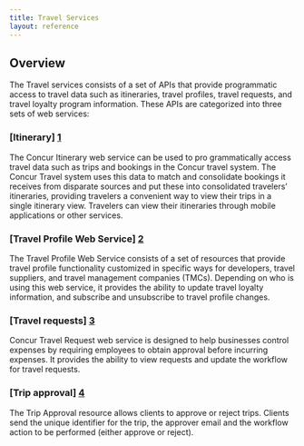 ```yaml
---
title: Travel Services
layout: reference
---
```


## Overview

The Travel services consists of a set of APIs that provide programmatic access to travel data such as itineraries, travel profiles, travel requests, and travel loyalty program information. These APIs are categorized into three sets of web services:


### [Itinerary] [1]

The Concur Itinerary web service can be used to pro grammatically access travel data such as trips and bookings in the Concur travel system. The Concur Travel system uses this data to match and consolidate bookings it receives from disparate sources and put these into consolidated travelers’ itineraries, providing travelers a convenient way to view their trips in a single itinerary view. Travelers can view their itineraries through mobile applications or other services.

### [Travel Profile Web Service] [2]

The Travel Profile Web Service consists of a set of resources that provide travel profile functionality customized in specific ways for developers, travel suppliers, and travel management companies (TMCs). Depending on who is using this web service, it provides the ability to update travel loyalty information, and subscribe and unsubscribe to travel profile changes.

### [Travel requests] [3]

Concur Travel Request web service is designed to help businesses control expenses by requiring employees to obtain approval before incurring expenses. It provides the ability to view requests and update the workflow for travel requests.

### [Trip approval] [4]

The Trip Approval resource allows clients to approve or reject trips. Clients send the unique identifier for the trip, the approver email and the workflow action to be performed (either approve or reject).


[1]: /api-reference/travel/itinerary/itinerary.html
[2]: /api-reference/travel-profile/v2.profile-service.html
[3]: /api-reference/request/v3.request.html
[4]: /api-reference/travel/trip-approval/trip-approval-resource.html

